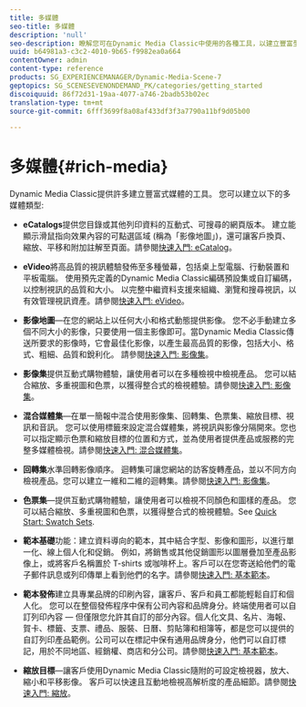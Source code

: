 ```yaml
---
title: 多媒體
seo-title: 多媒體
description: 'null'
seo-description: 瞭解您可在Dynamic Media Classic中使用的各種工具，以建立豐富型媒體。
uuid: b64981a3-c3c2-4010-9b65-f9982ea0a664
contentOwner: admin
content-type: reference
products: SG_EXPERIENCEMANAGER/Dynamic-Media-Scene-7
geptopics: SG_SCENESEVENONDEMAND_PK/categories/getting_started
discoiquuid: 86f72d31-19aa-4077-a746-2badb53b02ec
translation-type: tm+mt
source-git-commit: 6fff3699f8a08af433df3f3a7790a11bf9d05b00

---
```



# 多媒體{#rich-media}

Dynamic Media Classic提供許多建立豐富式媒體的工具。 您可以建立以下的多媒體類型:

* **eCatalogs**&#x200B;提供您目錄或其他列印資料的互動式、可搜尋的網頁版本。 建立能顯示滑鼠指向效果內容的可點選區域 (稱為「影像地圖」)，還可讓客戶換頁、縮放、平移和附加註解至頁面。請參閱[快速入門: eCatalog](/help/quick-start-ecatalog.md)。

* **eVideo**&#x200B;將高品質的視訊體驗發佈至多種螢幕，包括桌上型電腦、行動裝置和平板電腦。 使用預先定義的Dynamic Media Classic編碼預設集或自訂編碼，以控制視訊的品質和大小。 以完整中繼資料支援來組織、瀏覽和搜尋視訊，以有效管理視訊資產。請參閱[快速入門: eVideo](/help/quick-start-video.md)。

* **影像地圖**—在您的網站上以任何大小和格式動態提供影像。 您不必手動建立多個不同大小的影像，只要使用一個主影像即可。當Dynamic Media Classic傳送所要求的影像時，它會最佳化影像，以產生最高品質的影像，包括大小、格式、粗細、品質和銳利化。 請參閱[快速入門: 影像集](/help/quick-start-image-sizing.md)。

* **影像集**&#x200B;提供互動式購物體驗，讓使用者可以在多種檢視中檢視產品。 您可以結合縮放、多重視圖和色票，以獲得整合式的檢視體驗。請參閱[快速入門: 影像集](/help/quick-start-image-sets.md)。

* **混合媒體集**—在單一簡報中混合使用影像集、回轉集、色票集、縮放目標、視訊和音訊。 您可以使用標籤來設定混合媒體集，將視訊與影像分隔開來。您也可以指定顯示色票和縮放目標的位置和方式，並為使用者提供產品或服務的完整多媒體檢視。請參閱[快速入門: 混合媒體集](/help/quick-start-mixed-media-sets.md)。

* **回轉集**&#x200B;水準回轉影像順序。 迴轉集可讓您網站的訪客旋轉產品，並以不同方向檢視產品。您可以建立一維和二維的迴轉集。請參閱[快速入門: 影像集](/help/quick-start-spin-sets.md)。

* **色票集**—提供互動式購物體驗，讓使用者可以檢視不同顏色和圖樣的產品。 您可以結合縮放、多重視圖和色票，以獲得整合式的檢視體驗。See [Quick Start: Swatch Sets](/help/quick-start-swatch-sets.md).

* **範本基礎**&#x200B;功能：建立資料導向的範本，其中結合字型、影像和圖形，以進行單一化、線上個人化和促銷。 例如，將銷售或其他促銷圖形以圖層疊加至產品影像上，或將客戶名稱置於 T-shirts 或咖啡杯上。客戶可以在您寄送給他們的電子郵件訊息或列印傳單上看到他們的名字。請參閱[快速入門: 基本範本](/help/quick-start-template-basics.md)。

* **範本發佈**&#x200B;建立具專業品牌的印刷內容，讓客戶、客戶和員工都能輕鬆自訂和個人化。 您可以在整個發佈程序中保有公司內容和品牌身分。終端使用者可以自訂列印內容 — 但僅限您允許其自訂的部分內容。個人化文具、名片、海報、賀卡、標籤、支票、禮品、服裝、日曆、剪貼簿和相簿等，都是您可以提供的自訂列印產品範例。公司可以在標記中保有通用品牌身分，他們可以自訂標記，用於不同地區、經銷權、商店和分公司。請參閱[快速入門: 基本範本](/help/quick-start-template-publishing.md)。

* **縮放目標**—讓客戶使用Dynamic Media Classic隨附的可設定檢視器，放大、縮小和平移影像。 客戶可以快速且互動地檢視高解析度的產品細節。請參閱[快速入門: 縮放](/help/quick-start-zoom.md)。

